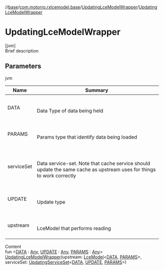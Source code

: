 //[base](../../index.md)/[com.motorro.rxlcemodel.base](../index.md)/[UpdatingLceModelWrapper](index.md)/[UpdatingLceModelWrapper](-updating-lce-model-wrapper.md)



# UpdatingLceModelWrapper  
[jvm]  
Brief description  


## Parameters  
  
jvm  
  
|  Name|  Summary| 
|---|---|
| DATA| <br><br>Data Type of data being held<br><br>
| PARAMS| <br><br>Params type that identify data being loaded<br><br>
| serviceSet| <br><br>Data service-set. Note that cache service should update the same cache as upstream uses for things to work correctly<br><br>
| UPDATE| <br><br>Update type<br><br>
| upstream| <br><br>LceModel that performs reading<br><br>
  
  
Content  
fun <[DATA](index.md) : [Any](https://kotlinlang.org/api/latest/jvm/stdlib/kotlin/-any/index.html), [UPDATE](index.md) : [Any](https://kotlinlang.org/api/latest/jvm/stdlib/kotlin/-any/index.html), [PARAMS](index.md) : [Any](https://kotlinlang.org/api/latest/jvm/stdlib/kotlin/-any/index.html)> [UpdatingLceModelWrapper](-updating-lce-model-wrapper.md)(upstream: [LceModel](../-lce-model/index.md)<[DATA](index.md), [PARAMS](index.md)>, serviceSet: [UpdatingServiceSet](../../com.motorro.rxlcemodel.base.service/-updating-service-set/index.md)<[DATA](index.md), [UPDATE](index.md), [PARAMS](index.md)>)  




